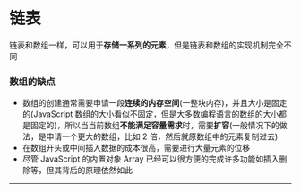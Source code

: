 # 链表

链表和数组一样，可以用于**存储一系列的元素**，但是链表和数组的实现机制完全不同

### 数组的缺点

- 数组的创建通常需要申请一段**连续的内存空间**(一整块内存)，并且大小是固定的(JavaScript 数组的大小看似不固定，但是大多数编程语言的数组的大小都是固定的)，所以当当前数组**不能满足容量需求**时，需要**扩容**(一般情况下的做法，是申请一个更大的数组，比如 2 倍，然后就原数组中的元素复制过去)
- 在数组开头或中间插入数据的成本很高，需要进行大量元素的位移
- 尽管 JavaScript 的内置对象 Array 已经可以很方便的完成许多功能如插入删除等，但其背后的原理依然如此

---
